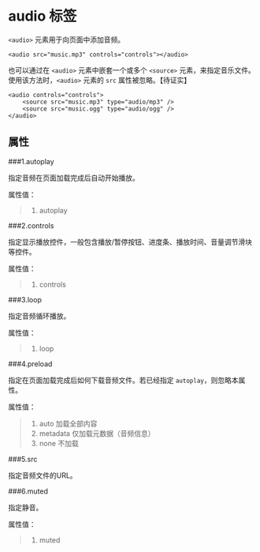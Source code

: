audio 标签
=======

`<audio>` 元素用于向页面中添加音频。

	<audio src="music.mp3" controls="controls"></audio>
	
也可以通过在 `<audio>` 元素中嵌套一个或多个 `<source>` 元素，来指定音乐文件。使用该方法时，`<audio>` 元素的 `src` 属性被忽略。【待证实】

	<audio controls="controls">
		<source src="music.mp3" type="audio/mp3" />
		<source src="music.ogg" type="audio/ogg" />
	</audio>

属性
----

###1.autoplay

指定音频在页面加载完成后自动开始播放。

属性值：
>1. autoplay

###2.controls

指定显示播放控件，一般包含播放/暂停按钮、进度条、播放时间、音量调节滑块等控件。

属性值：
>1. controls

###3.loop

指定音频循环播放。

属性值：
>1. loop

###4.preload

指定在页面加载完成后如何下载音频文件。若已经指定 `autoplay`，则忽略本属性。

属性值：
>1. auto 加载全部内容
>2. metadata 仅加载元数据（音频信息）
>3. none 不加载

###5.src

指定音频文件的URL。

###6.muted

指定静音。

属性值：
>1. muted